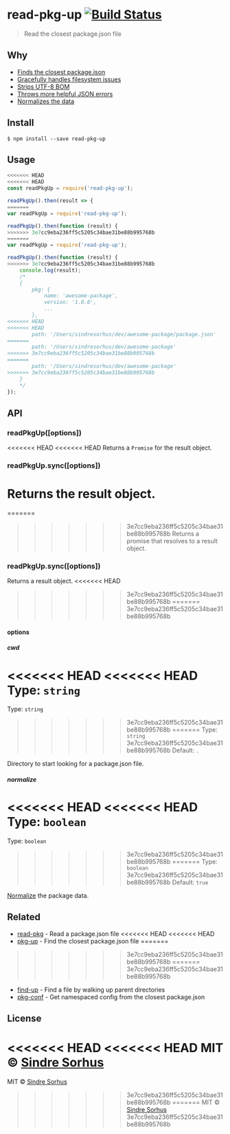 # read-pkg-up [![Build Status](https://travis-ci.org/sindresorhus/read-pkg-up.svg?branch=master)](https://travis-ci.org/sindresorhus/read-pkg-up)

> Read the closest package.json file


## Why

- [Finds the closest package.json](https://github.com/sindresorhus/find-up)
- [Gracefully handles filesystem issues](https://github.com/isaacs/node-graceful-fs)
- [Strips UTF-8 BOM](https://github.com/sindresorhus/strip-bom)
- [Throws more helpful JSON errors](https://github.com/sindresorhus/parse-json)
- [Normalizes the data](https://github.com/npm/normalize-package-data#what-normalization-currently-entails)


## Install

```
$ npm install --save read-pkg-up
```


## Usage

```js
<<<<<<< HEAD
<<<<<<< HEAD
const readPkgUp = require('read-pkg-up');

readPkgUp().then(result => {
=======
var readPkgUp = require('read-pkg-up');

readPkgUp().then(function (result) {
>>>>>>> 3e7cc9eba236ff5c5205c34bae31be88b995768b
=======
var readPkgUp = require('read-pkg-up');

readPkgUp().then(function (result) {
>>>>>>> 3e7cc9eba236ff5c5205c34bae31be88b995768b
	console.log(result);
	/*
	{
		pkg: {
			name: 'awesome-package',
			version: '1.0.0',
			...
		},
<<<<<<< HEAD
<<<<<<< HEAD
		path: '/Users/sindresorhus/dev/awesome-package/package.json'
=======
		path: '/Users/sindresorhus/dev/awesome-package'
>>>>>>> 3e7cc9eba236ff5c5205c34bae31be88b995768b
=======
		path: '/Users/sindresorhus/dev/awesome-package'
>>>>>>> 3e7cc9eba236ff5c5205c34bae31be88b995768b
	}
	*/
});
```


## API

### readPkgUp([options])

<<<<<<< HEAD
<<<<<<< HEAD
Returns a `Promise` for the result object.

### readPkgUp.sync([options])

Returns the result object.
=======
=======
>>>>>>> 3e7cc9eba236ff5c5205c34bae31be88b995768b
Returns a promise that resolves to a result object.

### readPkgUp.sync([options])

Returns a result object.
<<<<<<< HEAD
>>>>>>> 3e7cc9eba236ff5c5205c34bae31be88b995768b
=======
>>>>>>> 3e7cc9eba236ff5c5205c34bae31be88b995768b

#### options

##### cwd

<<<<<<< HEAD
<<<<<<< HEAD
Type: `string`<br>
=======
Type: `string`  
>>>>>>> 3e7cc9eba236ff5c5205c34bae31be88b995768b
=======
Type: `string`  
>>>>>>> 3e7cc9eba236ff5c5205c34bae31be88b995768b
Default: `.`

Directory to start looking for a package.json file.

##### normalize

<<<<<<< HEAD
<<<<<<< HEAD
Type: `boolean`<br>
=======
Type: `boolean`  
>>>>>>> 3e7cc9eba236ff5c5205c34bae31be88b995768b
=======
Type: `boolean`  
>>>>>>> 3e7cc9eba236ff5c5205c34bae31be88b995768b
Default: `true`

[Normalize](https://github.com/npm/normalize-package-data#what-normalization-currently-entails) the package data.


## Related

- [read-pkg](https://github.com/sindresorhus/read-pkg) - Read a package.json file
<<<<<<< HEAD
<<<<<<< HEAD
- [pkg-up](https://github.com/sindresorhus/pkg-up) - Find the closest package.json file
=======
>>>>>>> 3e7cc9eba236ff5c5205c34bae31be88b995768b
=======
>>>>>>> 3e7cc9eba236ff5c5205c34bae31be88b995768b
- [find-up](https://github.com/sindresorhus/find-up) - Find a file by walking up parent directories
- [pkg-conf](https://github.com/sindresorhus/pkg-conf) - Get namespaced config from the closest package.json


## License

<<<<<<< HEAD
<<<<<<< HEAD
MIT © [Sindre Sorhus](https://sindresorhus.com)
=======
MIT © [Sindre Sorhus](http://sindresorhus.com)
>>>>>>> 3e7cc9eba236ff5c5205c34bae31be88b995768b
=======
MIT © [Sindre Sorhus](http://sindresorhus.com)
>>>>>>> 3e7cc9eba236ff5c5205c34bae31be88b995768b

